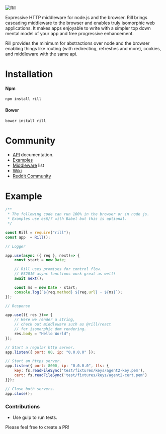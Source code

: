 ![Rill](https://raw.githubusercontent.com/rill-js/rill/master/Rill-Logo.jpg)

Expressive HTTP middleware for node.js and the browser.
Rill brings cascading middleware to the browser and enables truly isomorphic web applications. It makes apps enjoyable to write with a simpler top down mental model of your app and free progressive enhancement.

Rill provides the minimum for abstractions over node and the browser enabling things like routing (with redirecting, refreshes and more), cookies, and middleware with the same api.

# Installation

#### Npm
```console
npm install rill
```

#### Bower
```console
bower install rill
```

# Community

* [API](https://github.com/rill-js/rill/blob/master/docs/api/index.md) documentation.
* [Examples](https://github.com/rill-js/examples)
* [Middleware](https://github.com/rill-js/rill/wiki) list
* [Wiki](https://github.com/rill-js/rill/wiki)
* [Reddit Community](https://www.reddit.com/r/Rill)

# Example

```javascript
/**
 * The following code can run 100% in the browser or in node js.
 * Examples use es6/7 with Babel but this is optional.
 */

const Rill = require("rill");
const app  = Rill();

// Logger

app.use(async ({ req }, next)=> {
	const start = new Date;

	// Rill uses promises for control flow.
	// ES2016 async functions work great as well!
	await next();

	const ms = new Date - start;
	console.log(`${req.method} ${req.url} - ${ms}`);
});

// Response

app.use(({ res })=> {
	// Here we render a string,
	// check out middleware such as @rill/react
	// for isomorphic dom rendering.
	res.body = "Hello World";
});

// Start a regular http server.
app.listen({ port: 80, ip: "0.0.0.0" });

// Start an https server.
app.listen({ port: 8000, ip: "0.0.0.0", tls: {
	key: fs.readFileSync('test/fixtures/keys/agent2-key.pem'),
	cert: fs.readFileSync('test/fixtures/keys/agent2-cert.pem')
}});

// Close both servers.
app.close();

```

### Contributions

* Use gulp to run tests.

Please feel free to create a PR!

